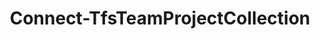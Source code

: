 ﻿---
title: Connect-TfsTeamProjectCollection
breadcrumbs: [ "Connection" ]
parent: "Connection"
description: "Connects to a TFS team project collection or Azure DevOps organization. "
remarks: "The Connect-TfsTeamProjectCollection cmdlet connects to a TFS Team Project Collection or Azure DevOps organization. That connection can be later reused by other TfsCmdlets commands until it's closed by a call to Disconnect-TfsTeamProjectCollection. "
parameterSets: 
  "_All_": [ Cached, Collection, Credential, Interactive, Passthru, Password, PersonalAccessToken, Server, UserName ] 
  "Cached credentials":  
    Collection: 
      type: "object"  
      position: "0"  
      required: true  
    Cached: 
      type: "SwitchParameter"  
      required: true  
    Passthru: 
      type: "SwitchParameter"  
    Server: 
      type: "object"  
  "User name and password":  
    Collection: 
      type: "object"  
      position: "0"  
      required: true  
    UserName: 
      type: "string"  
      position: "1"  
      required: true  
    Password: 
      type: "SecureString"  
      position: "2"  
    Passthru: 
      type: "SwitchParameter"  
    Server: 
      type: "object"  
  "Credential object":  
    Collection: 
      type: "object"  
      position: "0"  
      required: true  
    Credential: 
      type: "object"  
      required: true  
    Passthru: 
      type: "SwitchParameter"  
    Server: 
      type: "object"  
  "Personal Access Token":  
    Collection: 
      type: "object"  
      position: "0"  
      required: true  
    PersonalAccessToken: 
      type: "string"  
      required: true  
    Passthru: 
      type: "SwitchParameter"  
    Server: 
      type: "object"  
  "Prompt for credential":  
    Collection: 
      type: "object"  
      position: "0"  
      required: true  
    Interactive: 
      type: "SwitchParameter"  
    Passthru: 
      type: "SwitchParameter"  
    Server: 
      type: "object" 
parameters: 
  - name: "Collection" 
    description: "Specifies the URL to the Team Project Collection or Azure DevOps Organization to connect to, a TfsTeamProjectCollection object (Windows PowerShell only), or a VssConnection object. You can also connect to an Azure DevOps Services organizations by simply providing its name instead of the full URL. " 
    required: true 
    globbing: false 
    pipelineInput: "true (ByValue)" 
    position: 0 
    type: "object" 
  - name: "Cached" 
    description: "Specifies that cached (default) credentials should be used when possible/available. " 
    required: true 
    globbing: false 
    type: "SwitchParameter" 
    defaultValue: "False" 
  - name: "UserName" 
    description: "Specifies a user name for authentication modes (such as Basic) that support username/password-based credentials. Must be used in conjunction with the -Password argument " 
    required: true 
    globbing: false 
    position: 1 
    type: "string" 
  - name: "Password" 
    description: "Specifies a password for authentication modes (such as Basic) that support username/password-based credentials. Must be used in conjunction with the -UserName argument " 
    globbing: false 
    position: 2 
    type: "SecureString" 
  - name: "Credential" 
    description: "Specifies a user account that has permission to perform this action. To provide a user name and password, a Personal Access Token, and/or to open a input dialog to enter your credentials, call Get-TfsCredential with the appropriate arguments and pass its return to this argument. " 
    required: true 
    globbing: false 
    type: "object" 
  - name: "PersonalAccessToken" 
    description: "Specifies a personal access token, used as an alternate credential, to authenticate to Azure DevOps " 
    required: true 
    globbing: false 
    type: "string" 
    aliases: [ Pat ] 
  - name: "Pat" 
    description: "Specifies a personal access token, used as an alternate credential, to authenticate to Azure DevOps This is an alias of the PersonalAccessToken parameter." 
    required: true 
    globbing: false 
    type: "string" 
    aliases: [ Pat ] 
  - name: "Interactive" 
    description: "Prompts for user credentials. Can be used for any Team Foundation Server or Azure DevOps account - the proper login dialog is automatically selected. Should only be used in an interactive PowerShell session (i.e., a PowerShell terminal window), never in an unattended script (such as those executed during an automated build). Currently it is only supported in Windows PowerShell. " 
    globbing: false 
    type: "SwitchParameter" 
    defaultValue: "False" 
  - name: "Server" 
    description: "Specifies the URL to the Team Foundation Server to connect to, a TfsConfigurationServer object (Windows PowerShell only), or a VssConnection object. When omitted, it defaults to the connection set by Connect-TfsConfiguration (if any). For more details, see the Get-TfsConfigurationServer cmdlet. " 
    globbing: false 
    type: "object" 
  - name: "Passthru" 
    description: "Returns the results of the command. By default, this cmdlet does not generate any output. " 
    globbing: false 
    type: "SwitchParameter" 
    defaultValue: "False"
inputs: 
  - type: "System.Object" 
    description: "Specifies the URL to the Team Project Collection or Azure DevOps Organization to connect to, a TfsTeamProjectCollection object (Windows PowerShell only), or a VssConnection object. You can also connect to an Azure DevOps Services organizations by simply providing its name instead of the full URL. "
outputs: 
  - type: "Microsoft.VisualStudio.Services.WebApi.VssConnection" 
    description: 
notes: 
relatedLinks: 
  - text: "Online Version:" 
    uri: "https://tfscmdlets.dev/docs/cmdlets/Connection/Connect-TfsTeamProjectCollection"
aliases: 
examples: 
  - title: "----------  EXAMPLE 1  ----------" 
    code: "PS> Connect-TfsTeamProjectCollection -Collection http://tfs:8080/tfs/DefaultCollection" 
    remarks: "Connects to a collection called \"DefaultCollection\" in a TF server called \"tfs\" using the cached credentials of the logged-on user" 
  - title: "----------  EXAMPLE 2  ----------" 
    code: "PS> Connect-TfsTeamProjectCollection -Collection http://tfs:8080/tfs/DefaultCollection -Interactive" 
    remarks: "Connects to a collection called \"DefaultCollection\" in a Team Foundation server called \"tfs\", firstly prompting the user for credentials (it ignores the cached credentials for the currently logged-in user). It's equivalent to the command: `Connect-TfsTeamProjectCollection -Collection http://tfs:8080/tfs/DefaultCollection -Credential (Get-TfsCredential -Interactive)`"
---
